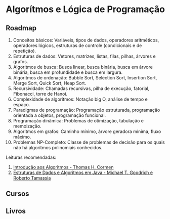 # Algorítmos e Lógica de Programação

## Roadmap

1. Conceitos básicos: Variáveis, tipos de dados, operadores aritméticos, operadores lógicos, estruturas de controle (condicionais e de repetição).
2. Estruturas de dados: Vetores, matrizes, listas, filas, pilhas, árvores e grafos.
3. Algoritmos de busca: Busca linear, busca binária, busca em árvore binária, busca em profundidade e busca em largura.
4. Algoritmos de ordenação: Bubble Sort, Selection Sort, Insertion Sort, Merge Sort, Quick Sort, Heap Sort.
5. Recursividade: Chamadas recursivas, pilha de execução, fatorial, Fibonacci, torre de Hanoi.
6. Complexidade de algoritmos: Notação big O, análise de tempo e espaço.
7. Paradigmas de programação: Programação estruturada, programação orientada a objetos, programação funcional.
8. Programação dinâmica: Problemas de otimização, tabulação e memoização.
9. Algoritmos em grafos: Caminho mínimo, árvore geradora mínima, fluxo máximo.
10. Problemas NP-Completo: Classe de problemas de decisão para os quais não há algoritmos polinomiais conhecidos.

Leituras recomendadas:

1. [Introdução aos Algoritmos - Thomas H. Cormen](https://luch-library.vercel.app/books/introduction_to_algorithms)
2. [Estruturas de Dados e Algoritmos em Java - Michael T. Goodrich e Roberto Tamassia](https://luch-library.vercel.app/books/data_structures_and_algorithms_in_java)

## Cursos

## Livros